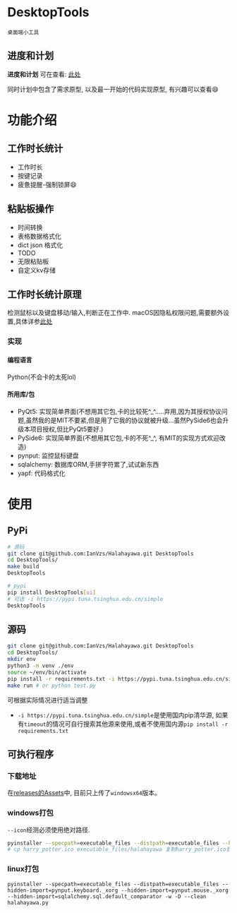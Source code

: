 # DesktopTools
    桌面端小工具

## 进度和计划
**进度和计划** 可在查看: [此处](https://github.com/IanVzs/Halahayawa/blob/dev/plan.md)

同时计划中包含了需求原型, 以及最一开始的代码实现原型, 有兴趣可以查看😄
# 功能介绍
## 工作时长统计
- 工作时长
- 按键记录
- 疲惫提醒-强制锁屏😄

## 粘贴板操作
- 时间转换
- 表格数据格式化
- dict json 格式化
- TODO
- 无限粘贴板
- 自定义kv存储


## 工作时长统计原理
检测鼠标以及键盘移动/输入,判断正在工作中.
macOS因隐私权限问题,需要额外设置,具体详参[此处](https://pynput.readthedocs.io/en/latest/limitations.html#macos)

### 实现
#### 编程语言
Python(不会卡的太死lol)

#### 所用库/包
- PyQt5: 实现简单界面(不想用其它包,卡的比较死^_^.....弃用,因为其授权协议问题,虽然我的是MIT不要紧,但是用了它我的协议就被升级...虽然PySide6也会升级本项目授权,但比PyQt5要好.)
- PySide6: 实现简单界面(不想用其它包,卡的不死^_^, 有MIT的实现方式欢迎改造)
- pynput: 监控鼠标键盘
- sqlalchemy: 数据库ORM,手拼字符累了,试试新东西
- yapf: 代码格式化 

# 使用
## PyPi
```bash
# 源码
git clone git@github.com:IanVzs/Halahayawa.git DesktopTools
cd DesktopTools/
make build
DesktopTools

# pypi
pip install DesktopTools[ui]
# 可选 -i https://pypi.tuna.tsinghua.edu.cn/simple
DesktopTools
```
## 源码
```bash
git clone git@github.com:IanVzs/Halahayawa.git DesktopTools
cd DesktopTools/
mkdir env
python3 -m venv ./env
source ~/env/bin/activate
pip install -r requirements.txt -i https://pypi.tuna.tsinghua.edu.cn/simple
make run # or python test.py
```

可根据实际情况进行适当调整
- `-i https://pypi.tuna.tsinghua.edu.cn/simple`是使用国内pip清华源, 如果有`timeout`的情况可自行搜索其他源来使用,或者不使用国内源`pip install -r requirements.txt`

## 可执行程序
### 下载地址
在[releases的Assets](https://github.com/IanVzs/Halahayawa/releases)中, 目前只上传了`windowsx64`版本。
### windows打包
`--icon`经测必须使用绝对路径.
```bash
pyinstaller --specpath=executable_files --distpath=executable_files --hidden-import=pynput.keyboard._xorg --hidden-import=pynput.mouse._xorg --hidden-import=sqlalchemy.sql.default_comparator --hidden-import=sqlalchemy.ext.baked --icon="C:\\Users\\USERNAME\\Desktop\\Halahayawa\\harry_potter.ico" -w -D --clean halahayawa.py
# cp harry_potter.ico executable_files/halahayawa 复制harry_potter.ico到程序目录
```
### linux打包
```
pyinstaller --specpath=executable_files --distpath=executable_files --hidden-import=pynput.keyboard._xorg --hidden-import=pynput.mouse._xorg --hidden-import=sqlalchemy.sql.default_comparator -w -D --clean halahayawa.py
```
